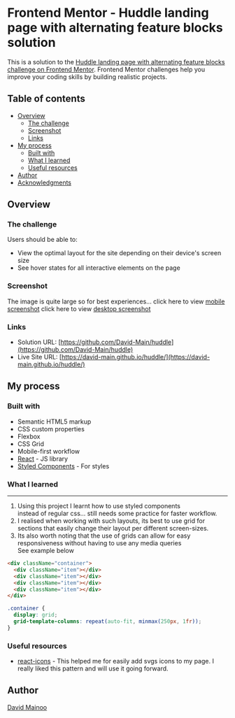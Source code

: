 # Frontend Mentor - Huddle landing page with alternating feature blocks solution

This is a solution to the
[Huddle landing page with alternating feature blocks challenge on Frontend Mentor](https://www.frontendmentor.io/challenges/huddle-landing-page-with-alternating-feature-blocks-5ca5f5981e82137ec91a5100).
Frontend Mentor challenges help you improve your coding skills by building
realistic projects.

## Table of contents

- [Overview](#overview)
  - [The challenge](#the-challenge)
  - [Screenshot](#screenshot)
  - [Links](#links)
- [My process](#my-process)
  - [Built with](#built-with)
  - [What I learned](#what-i-learned)
  - [Useful resources](#useful-resources)
- [Author](#author)
- [Acknowledgments](#acknowledgments)

## Overview

### The challenge

Users should be able to:

- View the optimal layout for the site depending on their device's screen size
- See hover states for all interactive elements on the page

### Screenshot
The image is quite large so for best experiences...
click here to view [mobile screenshot](https://github.com/David-Main/huddle/blob/main/Screenshot_2021-12-30%20Huddle(1).png)
click here to view [desktop screenshot](https://github.com/David-Main/huddle/blob/main/Screenshot_2021-12-30%20Huddle.png)

### Links

- Solution URL: [https://github.com/David-Main/huddle](https://github.com/David-Main/huddle)
- Live Site URL:
  [https://david-main.github.io/huddle/](https://david-main.github.io/huddle/)

## My process

### Built with

- Semantic HTML5 markup
- CSS custom properties
- Flexbox
- CSS Grid
- Mobile-first workflow
- [React](https://reactjs.org/) - JS library
- [Styled Components](https://styled-components.com/) - For styles

### What I learned

---

1. Using this project I learnt how to use styled components  
   instead of regular css... still needs some practice for faster workflow.
2. I realised when working with such layouts, its best to use grid for  
   sections that easily change their layout per different screen-sizes.
3. Its also worth noting that the use of grids can allow for easy  
   responsiveness without having to use any media queries  
   See example below

```html
<div className="container">
  <div className="item"></div>
  <div className="item"></div>
  <div className="item"></div>
  <div className="item"></div>
</div>
```

```css
.container {
  display: grid;
  grid-template-columns: repeat(auto-fit, minmax(250px, 1fr));
}
```

### Useful resources

- [react-icons](https://react-icons.github.io/react-icons) - This helped me for
  easily add svgs icons to my page. I really liked this pattern and will use it
  going forward.

## Author

[David Mainoo](https://github.com/david-main)
